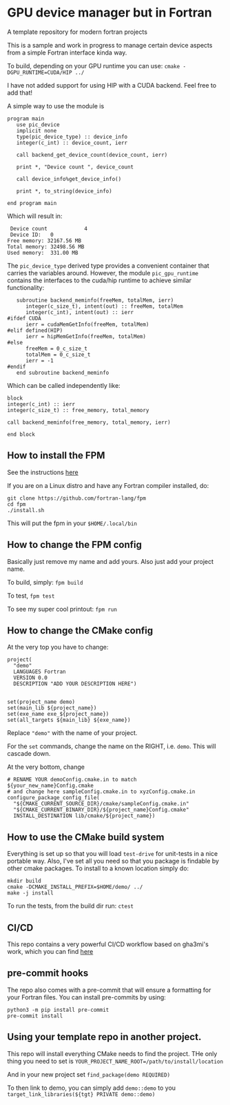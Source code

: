 # GPU device manager but in Fortran
A template repository for modern fortran projects

This is a sample and work in progress to manage certain device aspects from
a simple Fortran interface kinda way.

To build, depending on your GPU runtime you can use: `cmake -DGPU_RUNTIME=CUDA/HIP ../` 

I have not added support for using HIP with a CUDA backend. Feel free to add that!

A simple way to use the module is 

``` 
program main
   use pic_device
   implicit none
   type(pic_device_type) :: device_info
   integer(c_int) :: device_count, ierr

   call backend_get_device_count(device_count, ierr)

   print *, "Device count ", device_count

   call device_info%get_device_info()

   print *, to_string(device_info)

end program main
```

Which will result in:

```
 Device count            4
 Device ID:   0
Free memory: 32167.56 MB
Total memory: 32498.56 MB
Used memory:  331.00 MB
```

The `pic_device_type` derived type provides a convenient container that carries the variables around. However, the module
`pic_gpu_runtime` contains the interfaces to the cuda/hip runtime to achieve similar functionality:

```
   subroutine backend_meminfo(freeMem, totalMem, ierr)
      integer(c_size_t), intent(out) :: freeMem, totalMem
      integer(c_int), intent(out) :: ierr
#ifdef CUDA
      ierr = cudaMemGetInfo(freeMem, totalMem)
#elif defined(HIP)
      ierr = hipMemGetInfo(freeMem, totalMem)
#else
      freeMem = 0_c_size_t
      totalMem = 0_c_size_t
      ierr = -1
#endif
   end subroutine backend_meminfo
```

Which can be called independently like:

```
block 
integer(c_int) :: ierr
integer(c_size_t) :: free_memory, total_memory 

call backend_meminfo(free_memory, total_memory, ierr)

end block
```

## How to install the FPM

See the instructions [here](https://fpm.fortran-lang.org/install/index.html)

If you are on a Linux distro and have any Fortran compiler installed, do:

```
git clone https://github.com/fortran-lang/fpm
cd fpm
./install.sh
```

This will put the fpm in your `$HOME/.local/bin`

## How to change the FPM config

Basically just remove my name and add yours. Also just add your project name.

To build, simply: `fpm build`

To test, `fpm test`

To see my super cool printout: `fpm run`

## How to change the CMake config

At the very top you have to change:

```
project(
  "demo"
  LANGUAGES Fortran
  VERSION 0.0
  DESCRIPTION "ADD YOUR DESCRIPTION HERE")


set(project_name demo)
set(main_lib ${project_name})
set(exe_name exe_${project_name})
set(all_targets ${main_lib} ${exe_name})
```

Replace `"demo"` with the name of your project.

For the `set` commands, change the name on the RIGHT, i.e. `demo`. This will
cascade down.

At the very bottom, change

```
# RENAME YOUR demoConfig.cmake.in to match ${your_new_name}Config.cmake
# and change here sampleConfig.cmake.in to xyzConfig.cmake.in
configure_package_config_file(
  "${CMAKE_CURRENT_SOURCE_DIR}/cmake/sampleConfig.cmake.in"
  "${CMAKE_CURRENT_BINARY_DIR}/${project_name}Config.cmake"
  INSTALL_DESTINATION lib/cmake/${project_name})
```


## How to use the CMake build system

Everything is set up so that you will load `test-drive` for unit-tests in a nice portable way. Also, I've set
all you need so that you package is findable by other cmake packages. To install to a known location simply do:

```
mkdir build
cmake -DCMAKE_INSTALL_PREFIX=$HOME/demo/ ../
make -j install
```

To run the tests, from the build dir run: `ctest`


## CI/CD

This repo contains a very powerful CI/CD workflow based on gha3mi's work, which you can find [here](https://github.com/gha3mi/setup-fortran-conda/tree/main)


## pre-commit hooks

The repo also comes with a pre-commit that will ensure a formatting for your Fortran files. You can install pre-commits by using:

```
python3 -m pip install pre-commit
pre-commit install
```

## Using your template repo in another project.

This repo will install everything CMake needs to find the project. THe only thing you need to set is  `YOUR_PROJECT_NAME_ROOT=/path/to/install/location`

And in your new project set `find_package(demo REQUIRED)`

To then link to demo, you can simply add `demo::demo` to you `target_link_libraries(${tgt} PRIVATE demo::demo)`
